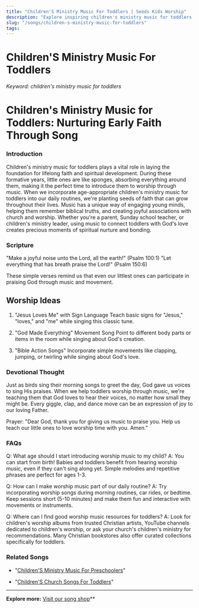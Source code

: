 ```yaml
---
title: "Children'S Ministry Music For Toddlers | Seeds Kids Worship"
description: "Explore inspiring children's ministry music for toddlers for children's worship and faith development. Biblical music resources for families and ministry."
slug: "/songs/children-s-ministry-music-for-toddlers"
tags:
---
```


# Children'S Ministry Music For Toddlers

_Keyword: children's ministry music for toddlers_

# Children's Ministry Music for Toddlers: Nurturing Early Faith Through Song

### Introduction
Children's ministry music for toddlers plays a vital role in laying the foundation for lifelong faith and spiritual development. During these formative years, little ones are like sponges, absorbing everything around them, making it the perfect time to introduce them to worship through music. When we incorporate age-appropriate children's ministry music for toddlers into our daily routines, we're planting seeds of faith that can grow throughout their lives. Music has a unique way of engaging young minds, helping them remember biblical truths, and creating joyful associations with church and worship. Whether you're a parent, Sunday school teacher, or children's ministry leader, using music to connect toddlers with God's love creates precious moments of spiritual nurture and bonding.

### Scripture
"Make a joyful noise unto the Lord, all the earth!" (Psalm 100:1)
"Let everything that has breath praise the Lord!" (Psalm 150:6)

These simple verses remind us that even our littlest ones can participate in praising God through music and movement.

## Worship Ideas
1. "Jesus Loves Me" with Sign Language
Teach basic signs for "Jesus," "loves," and "me" while singing this classic tune.

2. "God Made Everything" Movement Song
Point to different body parts or items in the room while singing about God's creation.

3. "Bible Action Songs"
Incorporate simple movements like clapping, jumping, or twirling while singing about God's love.

### Devotional Thought
Just as birds sing their morning songs to greet the day, God gave us voices to sing His praises. When we help toddlers worship through music, we're teaching them that God loves to hear their voices, no matter how small they might be. Every giggle, clap, and dance move can be an expression of joy to our loving Father.

Prayer: "Dear God, thank you for giving us music to praise you. Help us teach our little ones to love worship time with you. Amen."

### FAQs

Q: What age should I start introducing worship music to my child?
A: You can start from birth! Babies and toddlers benefit from hearing worship music, even if they can't sing along yet. Simple melodies and repetitive phrases are perfect for ages 1-3.

Q: How can I make worship music part of our daily routine?
A: Try incorporating worship songs during morning routines, car rides, or bedtime. Keep sessions short (5-10 minutes) and make them fun and interactive with movements or instruments.

Q: Where can I find good worship music resources for toddlers?
A: Look for children's worship albums from trusted Christian artists, YouTube channels dedicated to children's worship, or ask your church's children's ministry for recommendations. Many Christian bookstores also offer curated collections specifically for toddlers.

### Related Songs

- "[Children'S Ministry Music For Preschoolers](/songs/children-s-ministry-music-for-preschoolers/)"

- "[Children'S Church Songs For Toddlers](/songs/children-s-church-songs-for-toddlers/)"

---

**Explore more:** [Visit our song shop](https://seedskidsworship.com/shop)**

<!-- Schema Markup -->
<script type="application/ld+json">
{
  "@context": "https://schema.org",
  "@type": "MusicRecording",
  "name": "Children'S Ministry Music For Toddlers",
  "byArtist": {
    "@type": "MusicGroup",
    "name": "Seeds Kids Worship"
  },
  "isFamilyFriendly": true,
  "url": "https://seedskidsworship.com/songs/children-s-ministry-music-for-toddlers/"
}
</script>